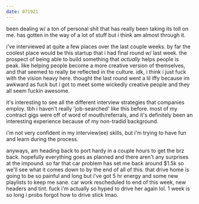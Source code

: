 ```yaml
---
date: 071921
---
```

been dealing w/ a ton of personal shit that has really been taking its toll on me. has gotten in the way of a lot of stuff but i think am almost through it.

i've interviewed at quite a few places over the last couple weeks. by far the coolest place would be this startup that i had final round w/ last week. the prospect of being able to build something that *actually* helps people is peak. like helping people become a more creative version of themselves, and that seemed to really be reflected in the culture. idk, i think i just fuck with the vision heavy here. thought the last round went a lil iffy because im awkward as fuck but i got to meet some wickedly creative people and they all seem fuckin awesome. 

it's interesting to see all the different interview strategies that companies employ. tbh i haven't really 'job-searched' like this before. most of my contract gigs were off of word of mouth/referrals, and it's definitely been an interesting experience because of my non-tradid background.

i'm not very confident in my interview(ee) skills, but i'm trying to have fun and learn during the process.

anyways, am heading back to port hardy in a couple hours to get the brz back. hopefully everything goes as planned and there aren't any surprises at the impound. so far that car problem has set me back around $1.5k so we'll see what it comes down to by the end of all of this. that drive home is going to be so painful and long but i've got 5 hr energy and some new playlists to keep me sane. car work rescheduled to end of this week, new headers and tint. fuck i'm actually so hyped to drive her again lol. 1 week is so long i probs forgot how to drive stick lmao. 